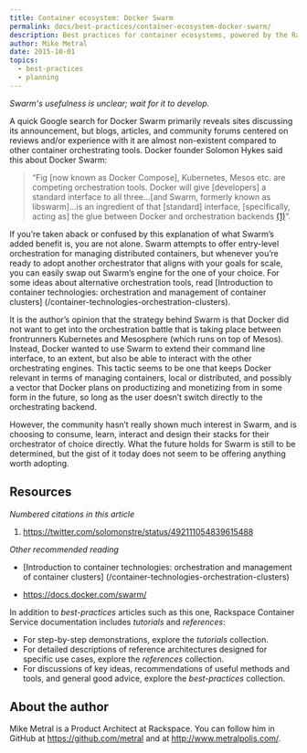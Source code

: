 ```yaml
---
title: Container ecosystem: Docker Swarm
permalink: docs/best-practices/container-ecosystem-docker-swarm/
description: Best practices for container ecosystems, powered by the Rackspace Container Service
author: Mike Metral
date: 2015-10-01
topics:
  - best-practices
  - planning
---
```


*Swarm's usefulness is unclear; wait for it to develop.*

A quick Google search for Docker Swarm primarily reveals sites discussing
its announcement, but blogs, articles, and community forums centered on
reviews and/or experience with it are almost non-existent compared to
other container orchestrating tools. Docker founder Solomon Hykes
said this about Docker Swarm:

> “Fig [now known as Docker Compose], Kubernetes, Mesos etc. are
> competing orchestration tools. Docker will give [developers] a standard
> interface to all three…[and Swarm, formerly known as libswarm]…is an
> ingredient of that [standard] interface, [specifically, acting as] the
> glue between Docker and orchestration backends [(1)](#resources)”.

If you’re taken aback or confused by this explanation of what Swarm’s
added benefit is,
you are not alone. Swarm attempts to offer entry-level
orchestration for managing distributed containers, but whenever you’re
ready to adopt another orchestrator that aligns with your goals for
scale, you can easily swap out Swarm’s engine for the one of your
choice. For some ideas about alternative orchestration tools, read
[Introduction to container technologies: orchestration and management of container clusters]
(/container-technologies-orchestration-clusters).

It is the author’s opinion that the strategy behind Swarm is that
Docker did not want to get into the orchestration battle that is
taking place between frontrunners Kubernetes and Mesosphere (which
runs on top of Mesos). Instead, Docker wanted to use Swarm to extend their
command line interface, to an extent, but also be able to interact with the
other orchestrating engines. This tactic seems to be one that
keeps Docker relevant in terms of managing containers, local or
distributed, and possibly a vector that Docker plans on productizing
and monetizing from in some form in the future, so long as the user
doesn’t switch directly to the orchestrating backend.

However, the community hasn’t really shown much
interest in Swarm, and is choosing to consume, learn, interact and
design their stacks for their orchestrator of choice directly. What
the future holds for Swarm is still to be determined, but the gist of
it today does not seem to be offering anything worth adopting.

<a name="resources"></a>
## Resources

*Numbered citations in this article*

1. <https://twitter.com/solomonstre/status/492111054839615488>

*Other recommended reading*

- [Introduction to container technologies: orchestration and management of container clusters]
(/container-technologies-orchestration-clusters)

- <https://docs.docker.com/swarm/>

In addition to *best-practices* articles such as this one,
Rackspace Container Service documentation includes *tutorials* and *references*:

* For step-by-step demonstrations, explore the *tutorials* collection.
* For detailed descriptions of reference architectures designed
  for specific use cases,
  explore the *references* collection.
* For discussions of key ideas, recommendations of useful methods and tools, and
  general good advice, explore the *best-practices* collection.

## About the author

Mike Metral is a Product Architect at Rackspace. You can follow him in GitHub at https://github.com/metral and at http://www.metralpolis.com/.
